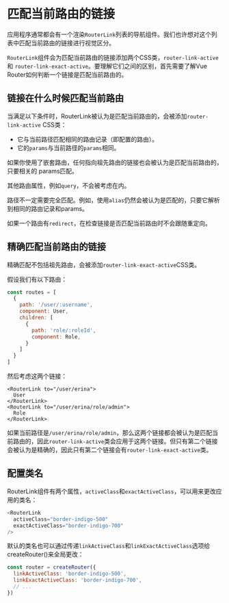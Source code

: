 # 匹配当前路由的链接
应用程序通常都会有一个渲染`RouterLink`列表的导航组件。我们也许想对这个列表中匹配当前路由的链接进行视觉区分。

`RouterLink`组件会为匹配当前路由的链接添加两个CSS类，`router-link-active`和 `router-link-exact-active`。要理解它们之间的区别，首先需要了解Vue Router如何判断一个链接是匹配当前路由的。

## 链接在什么时候匹配当前路由
当满足以下条件时，RouterLink被认为是匹配当前路由的，会被添加`router-link-active` CSS类：

+ 它与当前路径匹配相同的路由记录（即配置的路由）。
+ 它的`params`与当前路径的`params`相同。

如果你使用了嵌套路由，任何指向祖先路由的链接也会被认为是匹配当前路由的，只要相关的 params匹配。

其他路由属性，例如`query`，不会被考虑在内。

路径不一定需要完全匹配。例如，使用`alias`仍然会被认为是匹配的，只要它解析到相同的路由记录和params。

如果一个路由有`redirect`，在检查链接是否匹配当前路由时不会跟随重定向。

## 精确匹配当前路由的链接
精确匹配不包括祖先路由，会被添加`router-link-exact-active`CSS类。

假设我们有以下路由：

```js
const routes = [
  {
    path: '/user/:username',
    component: User,
    children: [
      {
        path: 'role/:roleId',
        component: Role,
      }
    ]
  }
]
```
然后考虑这两个链接：

```vue
<RouterLink to="/user/erina">
  User
</RouterLink>
<RouterLink to="/user/erina/role/admin">
  Role
</RouterLink>
```

如果当前路径是`/user/erina/role/admin`，那么这两个链接都会被认为是匹配当前路由的，因此`router-link-active`类会应用于这两个链接。但只有第二个链接会被认为是精确的，因此只有第二个链接会有`router-link-exact-active`类。

## 配置类名
RouterLink组件有两个属性，`activeClass`和`exactActiveClass`，可以用来更改应用的类名：

```js
<RouterLink
  activeClass="border-indigo-500"
  exactActiveClass="border-indigo-700"
/>
```

默认的类名也可以通过传递`linkActiveClass`和`linkExactActiveClass`选项给 createRouter()来全局更改：

```js
const router = createRouter({
  linkActiveClass: 'border-indigo-500',
  linkExactActiveClass: 'border-indigo-700',
  // ...
})
```